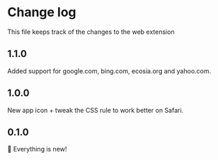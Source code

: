 # Change log

This file keeps track of the changes to the web extension

## 1.1.0

Added support for google.com, bing.com, ecosia.org and yahoo.com.

## 1.0.0

New app icon + tweak the CSS rule to work better on Safari.

## 0.1.0

🎉 Everything is new!

